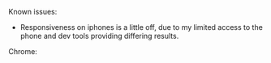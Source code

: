 Known issues:

- Responsiveness on iphones is a little off, due to my limited access to the phone and dev tools providing differing results.

Chrome:

